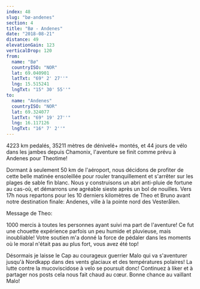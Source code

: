 ```yaml
---
index: 48
slug: "bø-andenes"
section: 4
title: "Bø - Andenes"
date: "2018-08-21"
distance: 49
elevationGain: 123
verticalDrop: 120
from:
  name: "Bø"
  countryISO: "NOR"
  lat: 69.040901
  latTxt: "69° 2' 27''"
  lng: 15.515241
  lngTxt: "15° 30' 55''"
to:
  name: "Andenes"
  countryISO: "NOR"
  lat: 69.324077
  latTxt: "69° 19' 27''"
  lng: 16.117126
  lngTxt: "16° 7' 2''"
---
```


4223 km pedalés, 35211 mètres de dénivelé+ montés, et 44 jours de vélo dans les jambes depuis Chamonix, l'aventure se finit comme prévu à Andenes pour Theotime! 

Dormant à seulement 50 km de l'aéroport, nous décidons de profiter de cette belle matinée ensoleillée pour rouler tranquillement et s'arrêter sur les plages de sable fin blanc. Nous y construisons un abri anti-pluie de fortune au cas-où, et démarrons une agréable sieste après un bol de nouilles. Vers 17h nous repartons pour les 10 derniers kilomètres de Theo et Bruno avant notre destination finale: Andenes, ville à la pointe nord des Vesterålen. 

Message de Theo: 

1000 mercis à toutes les personnes ayant suivi ma part de l'aventure! Ce fut une chouette expérience parfois un peu humide et pluvieuse, mais inoubliable! Votre soutien m'a donné la force de pédaler dans les moments où le moral n'était pas au plus fort, vous avez été top! 

Désormais je laisse le Cap au courageux guerrier Malo qui va s'aventurer jusqu'à Nordkapp dans des vents glaciaux et des températures polaires! La lutte contre la mucoviscidose à velo se poursuit donc! Continuez à liker et à partager nos posts cela nous fait chaud au cœur. Bonne chance au vaillant Malo!

